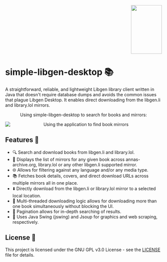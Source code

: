 <div style="display: flex; align-items: flex-start;">
  <div style="flex: 1;">
  </div>
  <div>
    <a href="https://libgen.li">
      <img align="right" width="99" height="157" src="https://raw.githubusercontent.com/JakeTurner616/simple-libgen-desktop/662f57d03295eaafbc8eaf3c92e4f61fe9793fa6/docs/icon.png">
    </a>
  </div>
</div>

# simple-libgen-desktop 📚

A straightforward, reliable, and lightweight Libgen library client written in Java that doesn't require database dumps and avoids the common issues that plague Libgen Desktop. It enables direct downloading from the libgen.li and library.lol mirrors.

<div style="text-align: center;">
  <p>Using simple-libgen-desktop to search for books and mirrors:</p>
  <img src="https://raw.githubusercontent.com/JakeTurner616/simple-libgen-desktop/main/docs/libgendemo200percentspeed.gif" alt="Using the application to find book mirrors" style="display: block; margin: auto;">
</div>

## Features 🌟

- 🔍 Search and download books from libgen.li and library.lol.
- 📖 Displays the list of mirrors for any given book across annas-archive.org, library.lol or any other libgen.li supported mirror.
- 🌐 Allows for filtering against any language and/or any media type.
- 📚 Fetches book details, covers, and direct download URLs across multiple mirrors all in one place.
- ⬇️ Directly download from the libgen.li or library.lol mirror to a selected local location.
- 🚀 Multi-threaded downloading logic allows for downloading more than one book simultaneously without blocking the UI.
- 🔢 Pagination allows for in-depth searching of results.
- 🎨 Uses Java Swing (jswing) and Jsoup for graphics and web scraping, respectively.

## License 📜

This project is licensed under the GNU GPL v3.0 License - see the [LICENSE](https://github.com/JakeTurner616/simple-libgen-desktop/blob/main/LICENSE) file for details.
